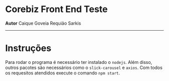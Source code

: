 # Corebiz Front End Teste
**Autor** Caique Goveia Requião Sarkis

---

# Instruções

Para rodar o programa é necessário ter instalado o `nodejs`. Além disso, outros pacotes são necessários como o `slick-carousel` e `axios`. Com todos os requesitos atendidos execute o comando `npm start`.